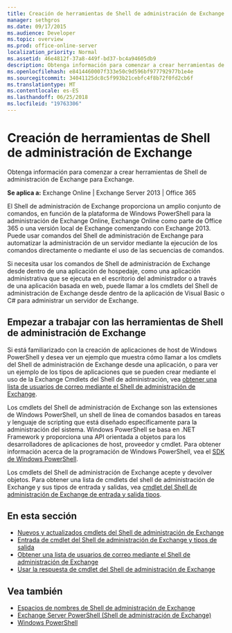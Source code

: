 ```yaml
---
title: Creación de herramientas de Shell de administración de Exchange
manager: sethgros
ms.date: 09/17/2015
ms.audience: Developer
ms.topic: overview
ms.prod: office-online-server
localization_priority: Normal
ms.assetid: 46e4812f-37a8-449f-bd37-bc4a94605db9
description: Obtenga información para comenzar a crear herramientas de Shell de administración de Exchange para Exchange.
ms.openlocfilehash: e8414460007f333e50c9d596bf977792977b1e4e
ms.sourcegitcommit: 34041125dc8c5f993b21cebfc4f8b72f0fd2cb6f
ms.translationtype: MT
ms.contentlocale: es-ES
ms.lasthandoff: 06/25/2018
ms.locfileid: "19763306"
---
```

# <a name="create-exchange-management-shell-tools"></a>Creación de herramientas de Shell de administración de Exchange

Obtenga información para comenzar a crear herramientas de Shell de administración de Exchange para Exchange.

**Se aplica a:** Exchange Online | Exchange Server 2013 | Office 365
  
El Shell de administración de Exchange proporciona un amplio conjunto de comandos, en función de la plataforma de Windows PowerShell para la administración de Exchange Online, Exchange Online como parte de Office 365 o una versión local de Exchange comenzando con Exchange 2013. Puede usar comandos del Shell de administración de Exchange para automatizar la administración de un servidor mediante la ejecución de los comandos directamente o mediante el uso de las secuencias de comandos.
  
Si necesita usar los comandos de Shell de administración de Exchange desde dentro de una aplicación de hospedaje, como una aplicación administrativa que se ejecuta en el escritorio del administrador o a través de una aplicación basada en web, puede llamar a los cmdlets del Shell de administración de Exchange desde dentro de la aplicación de Visual Basic o C# para administrar un servidor de Exchange.
  
## <a name="get-started-with-exchange-management-shell-tools"></a>Empezar a trabajar con las herramientas de Shell de administración de Exchange
<a name="SP15GettingStartedTemplate_WhatDoYouNeed"> </a>

Si está familiarizado con la creación de aplicaciones de host de Windows PowerShell y desea ver un ejemplo que muestra cómo llamar a los cmdlets del Shell de administración de Exchange desde una aplicación, o para ver un ejemplo de los tipos de aplicaciones que se pueden crear mediante el uso de la Exchange Cmdlets del Shell de administración, vea [obtener una lista de usuarios de correo mediante el Shell de administración de Exchange](how-to-get-a-list-of-mail-users-by-using-the-exchange-management-shell.md).
  
Los cmdlets del Shell de administración de Exchange son las extensiones de Windows PowerShell, un shell de línea de comandos basados en tareas y lenguaje de scripting que está diseñado específicamente para la administración del sistema. Windows PowerShell se basa en .NET Framework y proporciona una API orientada a objetos para los desarrolladores de aplicaciones de host, proveedor y cmdlet. Para obtener información acerca de la programación de Windows PowerShell, vea el [SDK de Windows PowerShell](http://msdn.microsoft.com/en-us/library/dd835506%28VS.85%29.aspx).
  
Los cmdlets del Shell de administración de Exchange acepte y devolver objetos. Para obtener una lista de cmdlets del shell de administración de Exchange y sus tipos de entrada y salidas, vea [cmdlet del Shell de administración de Exchange de entrada y salida tipos](exchange-management-shell-cmdlet-input-and-output-types.md).
  
## <a name="in-this-section"></a>En esta sección

- [Nuevos y actualizados cmdlets del Shell de administración de Exchange](new-and-updated-exchange-management-shell-cmdlets.md)  
- [Entrada de cmdlet del Shell de administración de Exchange y tipos de salida](exchange-management-shell-cmdlet-input-and-output-types.md)
- [Obtener una lista de usuarios de correo mediante el Shell de administración de Exchange](how-to-get-a-list-of-mail-users-by-using-the-exchange-management-shell.md)
- [Usar la respuesta de cmdlet del Shell de administración de Exchange](how-to-use-the-exchange-management-shell-cmdlet-response.md)


## <a name="see-also"></a>Vea también

- [Espacios de nombres de Shell de administración de Exchange](exchange-management-shell-namespaces.md)  
- [Exchange Server PowerShell (Shell de administración de Exchange)](https://docs.microsoft.com/en-us/powershell/exchange/exchange-server/exchange-management-shell?view=exchange-ps)  
- [Windows PowerShell](http://msdn.microsoft.com/en-us/library/dd835506%28v=vs.85%29.aspx)
    

